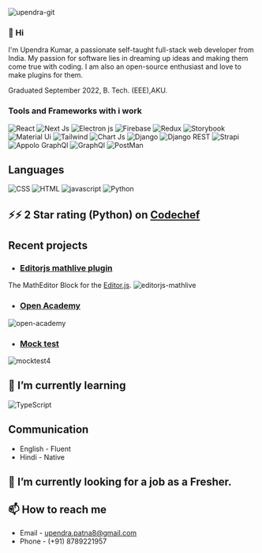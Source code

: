 

![upendra-git](https://user-images.githubusercontent.com/75515703/216261669-a68a6344-f9b8-445a-b302-f77fdf15b4fb.png)

### 👋   Hi
I'm Upendra Kumar, a passionate self-taught full-stack web developer from India. My passion for software lies in dreaming up ideas and making them come true with coding. I am also an open-source enthusiast and love to make plugins for them. 

Graduated September 2022, B. Tech. (EEE),AKU.

### Tools and Frameworks with i work
![React](https://img.shields.io/badge/React-20232A?style=for-the-badge&logo=react&logoColor=61DAFB)
![Next Js](https://img.shields.io/badge/next.js-000000?style=for-the-badge&logo=nextdotjs&logoColor=white)
![Electron js](https://img.shields.io/badge/Electron-2B2E3A?style=for-the-badge&logo=electron&logoColor=9FEAF9)
![Firebase](https://img.shields.io/badge/firebase-ffca28?style=for-the-badge&logo=firebase&logoColor=black)
![Redux](https://img.shields.io/badge/Redux-593D88?style=for-the-badge&logo=redux&logoColor=white)
![Storybook](https://img.shields.io/badge/storybook-FF4785?style=for-the-badge&logo=storybook&logoColor=white)
![Material Ui](https://img.shields.io/badge/Material%20UI-007FFF?style=for-the-badge&logo=mui&logoColor=white)
![Tailwind](https://img.shields.io/badge/Tailwind_CSS-38B2AC?style=for-the-badge&logo=tailwind-css&logoColor=white)
![Chart Js](https://img.shields.io/badge/Chart.js-FF6384?style=for-the-badge&logo=chartdotjs&logoColor=white)
![Django](https://img.shields.io/badge/Django-092E20?style=for-the-badge&logo=django&logoColor=green)
![Django REST](https://img.shields.io/badge/django%20rest-ff1709?style=for-the-badge&logo=django&logoColor=white)
![Strapi](https://img.shields.io/badge/strapi-2F2E8B?style=for-the-badge&logo=strapi&logoColor=white)
![Appolo GraphQl](https://img.shields.io/badge/Apollo%20GraphQL-311C87?&style=for-the-badge&logo=Apollo%20GraphQL&logoColor=white)
![GraphQl](https://img.shields.io/badge/GraphQl-E10098?style=for-the-badge&logo=graphql&logoColor=white)
![PostMan](https://img.shields.io/badge/Postman-FF6C37?style=for-the-badge&logo=Postman&logoColor=white)

## Languages
![CSS](https://img.shields.io/badge/CSS3-1572B6?style=for-the-badge&logo=css3&logoColor=white)
![HTML](https://img.shields.io/badge/HTML5-E34F26?style=for-the-badge&logo=html5&logoColor=white)
![javascript](https://img.shields.io/badge/JavaScript-323330?style=for-the-badge&logo=javascript&logoColor=F7DF1E)
![Python](https://img.shields.io/badge/Python-FFD43B?style=for-the-badge&logo=python&logoColor=blue)

## ⚡⚡ 2 Star rating (Python)  on [Codechef](https://www.codechef.com/users/uk2459644)

## Recent projects

- ### [Editorjs mathlive plugin](https://github.com/uk2459644/editorjs-mathlive)
The MathEditor Block for the [Editor.js](https://editorjs.io). 
![editorjs-mathlive](https://user-images.githubusercontent.com/75515703/215652012-8c6bd2aa-babf-4f3f-8ec8-92b2610d7af3.gif)
- ### [Open Academy](https://github.com/uk2459644/open-academy)
![open-academy](https://user-images.githubusercontent.com/75515703/216514593-2d24ee3d-c085-4c1f-9a79-467b9e2a2262.gif)

- ### [Mock test](https://github.com/uk2459644/mocktest.com)
![mocktest4](https://user-images.githubusercontent.com/75515703/215251522-7feae83c-a9e3-4480-9bcf-ff4bf148d572.gif)


## 🌱 I’m currently learning
![TypeScript](https://img.shields.io/badge/TypeScript-007ACC?style=for-the-badge&logo=typescript&logoColor=white)
## Communication
- English - Fluent
- Hindi - Native


## 🔭 I’m currently looking for a job as a Fresher.
## 📫 How to reach me 
- Email - upendra.patna8@gmail.com
- Phone - (+91) 8789221957



